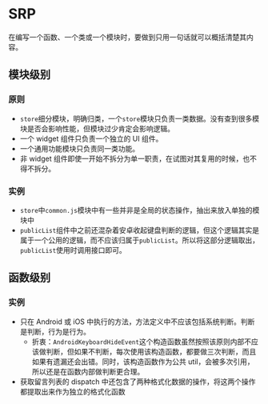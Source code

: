 # SRP
在编写一个函数、一个类或一个模块时，要做到只用一句话就可以概括清楚其内容。


## 模块级别
### 原则
* `store`细分模块，明确归类，一个`store`模块只负责一类数据。没有查到很多模块是否会影响性能，但模块过少肯定会影响逻辑。
* 一个 widget 组件只负责一个独立的 UI 组件。
* 一个通用功能模块只负责同一类功能。
* 非 widget 组件即使一开始不拆分为单一职责，在试图对其复用的时候，也不得不拆分。

### 实例
* `store`中`common.js`模块中有一些并非是全局的状态操作，抽出来放入单独的模块中
* `publicList`组件中之前还混杂着安卓收起键盘判断的逻辑，但这个逻辑其实是属于一个公用的逻辑，而不应该归属于`publicList`。所以将这部分逻辑取出，`publicList`使用时调用接口即可。



## 函数级别

### 实例
* 只在 Android 或 iOS 中执行的方法，方法定义中不应该包括系统判断。判断是判断，行为是行为。
  * 折衷：`AndroidKeyboardHideEvent`这个构造函数虽然按照该原则内部不应该做判断，但如果不判断，每次使用该构造函数，都要做三次判断，而且如果有遗漏还会出错。同时，该构造函数作为公共 util，会被多次引用，所以还是在函数内部做判断更合理。
* 获取留言列表的 dispatch 中还包含了两种格式化数据的操作，将这两个操作都提取出来作为独立的格式化函数

